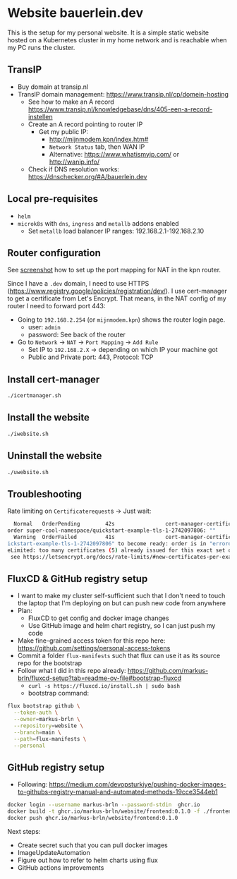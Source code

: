 # Website bauerlein.dev

This is the setup for my personal website. It is a simple static website hosted on a Kubernetes cluster in my home
network and is reachable when my PC runs the cluster.

## TransIP

- Buy domain at transip.nl
- TransIP domain management: https://www.transip.nl/cp/domein-hosting
  - See how to make an A record https://www.transip.nl/knowledgebase/dns/405-een-a-record-instellen
  - Create an A record pointing to router IP
    - Get my public IP:
      - http://mijnmodem.kpn/index.htm#
      - `Network Status` tab, then WAN IP
      - Alternative: https://www.whatismyip.com/ or http://wanip.info/
  - Check if DNS resolution works: https://dnschecker.org/#A/bauerlein.dev

## Local pre-requisites

- `helm`
- `microk8s` with `dns`, `ingress` and `metallb` addons enabled
  - Set `metallb` load balancer IP ranges:  192.168.2.1-192.168.2.10

## Router configuration

See [screenshot](./images/Screenshot%20from%202024-12-14%2016-01-57.png) how to set up the port mapping for NAT
in the kpn router.

Since I have a `.dev` domain, I need to use HTTPS (https://www.registry.google/policies/registration/dev/). I use
cert-manager to get a certificate from Let's Encrypt. That means, in the NAT config of my router I need to forward port
443:

- Going to `192.168.2.254` (or `mijnmodem.kpn`) shows the router login page.
    - user: `admin`
    - password: See back of the router
- Go to `Network` -> `NAT` -> `Port Mapping` -> `Add Rule`
    - Set IP to `192.168.2.X` -> depending on which IP your machine got
    - Public and Private port: 443, Protocol: TCP

## Install cert-manager

```bash
./icertmanager.sh
```

## Install the website

```bash
./iwebsite.sh
```

## Uninstall the website

```bash
./uwebsite.sh
```

## Troubleshooting

Rate limiting on `Certificaterequest`s -> Just wait:

```bash
  Normal   OrderPending        42s                cert-manager-certificaterequests-issuer-acme        Waiting on certificate issuance from 
order super-cool-namespace/quickstart-example-tls-1-2742097806: ""                                                                         
  Warning  OrderFailed         41s                cert-manager-certificaterequests-issuer-acme        Failed to wait for order resource "qu
ickstart-example-tls-1-2742097806" to become ready: order is in "errored" state: Failed to create Order: 429 urn:ietf:params:acme:error:rat
eLimited: too many certificates (5) already issued for this exact set of domains in the last 168h0m0s, retry after 2024-12-16 02:50:38 UTC:
 see https://letsencrypt.org/docs/rate-limits/#new-certificates-per-exact-set-of-hostnames
```

## FluxCD & GitHub registry setup

- I want to make my cluster self-sufficient such that I don't need to touch the laptop that I'm deploying on but can
  push new code from anywhere
- Plan:
  - FluxCD to get config and docker image changes
  - Use GitHub image and helm chart registry, so I can just push my code
- Make fine-grained access token for this repo here: https://github.com/settings/personal-access-tokens
- Commit a folder `flux-manifests` such that flux can use it as its source repo for the bootstrap
- Follow what I did in this repo already: https://github.com/markus-brln/fluxcd-setup?tab=readme-ov-file#bootstrap-fluxcd
  - `curl -s https://fluxcd.io/install.sh | sudo bash`
  - bootstrap command:

```bash
flux bootstrap github \
  --token-auth \
  --owner=markus-brln \
  --repository=website \
  --branch=main \
  --path=flux-manifests \
  --personal
```

## GitHub registry setup

- Following: https://medium.com/devopsturkiye/pushing-docker-images-to-githubs-registry-manual-and-automated-methods-19cce3544eb1

```bash
docker login --username markus-brln --password-stdin  ghcr.io
docker build -t ghcr.io/markus-brln/website/frontend:0.1.0 -f ./frontend/app/Dockerfile ./frontend/app
docker push ghcr.io/markus-brln/website/frontend:0.1.0
```

Next steps:
- Create secret such that you can pull docker images
- ImageUpdateAutomation
- Figure out how to refer to helm charts using flux
- GitHub actions improvements